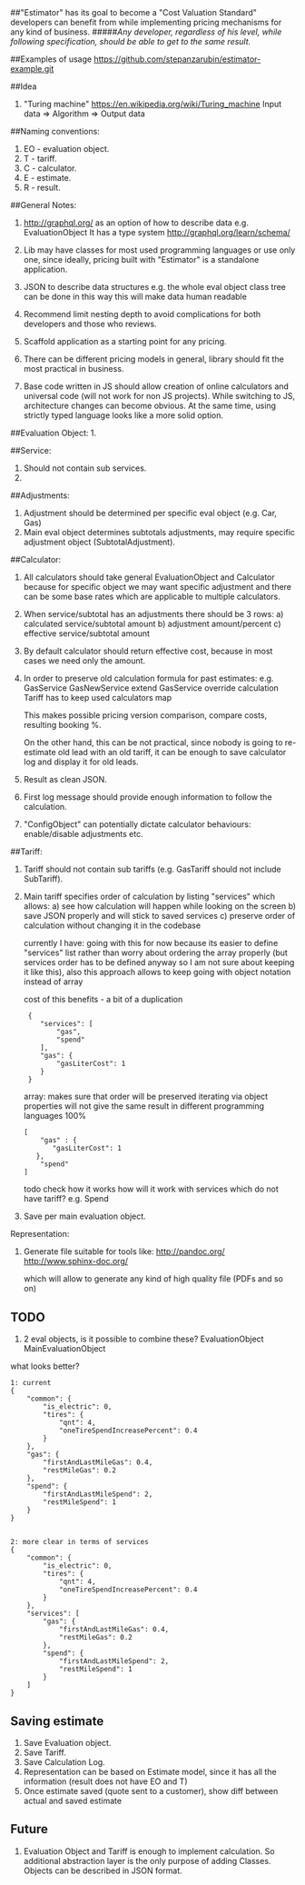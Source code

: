 ##

##"Estimator" has its goal to become a "Cost Valuation Standard" developers can benefit from while implementing pricing mechanisms for any kind of business.
#####*Any developer, regardless of his level, while following specification, should be able to get to the same result.* 

##Examples of usage
https://github.com/stepanzarubin/estimator-example.git

##Idea
1. "Turing machine" https://en.wikipedia.org/wiki/Turing_machine
   Input data => Algorithm => Output data

##Naming conventions:
1. EO - evaluation object.
2. T - tariff.
3. C - calculator.
4. E - estimate.
5. R - result.


##General Notes:
1. http://graphql.org/ as an option of how to describe data e.g. EvaluationObject
   It has a type system http://graphql.org/learn/schema/
2. Lib may have classes for most used programming languages or use only one, since ideally, pricing built with "Estimator" is a standalone application.
3. JSON to describe data structures
   e.g. the whole eval object class tree can be done in this way
   this will make data human readable

4. Recommend limit nesting depth to avoid complications for both developers and those who reviews.
5. Scaffold application as a starting point for any pricing.
6. There can be different pricing models in general, library should fit the most practical in business.
7. Base code written in JS should allow creation of online calculators and universal code (will not work for non JS projects).
   While switching to JS, architecture changes can become obvious.
   At the same time, using strictly typed language looks like a more solid option.


##Evaluation Object:
1. 


##Service:
1. Should not contain sub services.
2. 


##Adjustments:
1. Adjustment should be determined per specific eval object (e.g. Car, Gas)
2. Main eval object determines subtotals adjustments, may require specific adjustment object (SubtotalAdjustment).


##Calculator:
1. All calculators should take general EvaluationObject and Calculator 
   because for specific object we may want specific adjustment 
   and there can be some base rates which are applicable to multiple calculators.
2. When service/subtotal has an adjustments there should be 3 rows:
    a) calculated service/subtotal amount
    b) adjustment amount/percent
    c) effective service/subtotal amount
3. By default calculator should return effective cost, because in most cases we need only the amount.
4. In order to preserve old calculation formula for past estimates:
   e.g. GasService
   GasNewService extend GasService
   override calculation
   Tariff has to keep used calculators map
   
   This makes possible pricing version comparison, compare costs, resulting booking %.
   
   On the other hand, this can be not practical, since nobody is going to re-estimate old lead with an old tariff, it can be enough to save calculator log and display it for old leads.

5. Result as clean JSON.
6. First log message should provide enough information to follow the calculation.
7. "ConfigObject" can potentially dictate calculator behaviours: enable/disable adjustments etc.

##Tariff:
1. Tariff should not contain sub tariffs (e.g. GasTariff should not include SubTariff).
2. Main tariff specifies order of calculation by listing "services" which allows:
   a) see how calculation will happen while looking on the screen
   b) save JSON properly and will stick to saved services
   c) preserve order of calculation without changing it in the codebase
   
   currently I have:
   going with this for now because its easier to define "services" list rather than worry about ordering the array properly (but services order has to be defined anyway so I am not sure about keeping it like this),
   also this approach allows to keep going with object notation instead of array
   
   cost of this benefits - a bit of a duplication
   
        {
           "services": [
               "gas",
               "spend"
           ],
           "gas": {
               "gasLiterCost": 1
           }
        }
   
   array: makes sure that order will be preserved
   iterating via object properties will not give the same result in different programming languages 100%
   
       [
           "gas" : {
              "gasLiterCost": 1
          },
           "spend"
       ]
       
    todo check how it works
    how will it work with services which do not have tariff? e.g. Spend
   
3. Save per main evaluation object.


Representation:
1. Generate file suitable for tools like:
   http://pandoc.org/
   http://www.sphinx-doc.org/
    
   which will allow to generate any kind of high quality file (PDFs and so on)


## TODO
1. 2 eval objects, is it possible to combine these?
   EvaluationObject
   MainEvaluationObject

what looks better?

    1: current
    {
        "common": {
            "is_electric": 0,
            "tires": {
                "qnt": 4,
                "oneTireSpendIncreasePercent": 0.4
            }
        },
        "gas": {
            "firstAndLastMileGas": 0.4,
            "restMileGas": 0.2
        },
        "spend": {
            "firstAndLastMileSpend": 2,
            "restMileSpend": 1
        }
    }
    
    
    2: more clear in terms of services
    {
        "common": {
            "is_electric": 0,
            "tires": {
                "qnt": 4,
                "oneTireSpendIncreasePercent": 0.4
            }
        },
        "services": [
            "gas": {
                "firstAndLastMileGas": 0.4,
                "restMileGas": 0.2
            },
            "spend": {
                "firstAndLastMileSpend": 2,
                "restMileSpend": 1
            }
        ]
    }

## Saving estimate
1. Save Evaluation object.
2. Save Tariff.
3. Save Calculation Log.
5. Representation can be based on Estimate model, since it has all the information (result does not have EO and T)
6. Once estimate saved (quote sent to a customer), show diff between actual and saved estimate

## Future
1. Evaluation Object and Tariff is enough to implement calculation.
   So additional abstraction layer is the only purpose of adding Classes.
   Objects can be described in JSON format.
